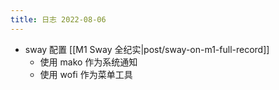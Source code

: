 ```yaml
---
title: 日志 2022-08-06
---
```

* sway 配置 [[M1 Sway 全纪实|post/sway-on-m1-full-record]]
    * 使用 mako 作为系统通知
    * 使用 wofi 作为菜单工具
